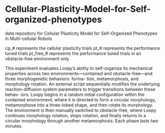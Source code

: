 # Cellular-Plasticity-Model-for-Self-organized-phenotypes
data repository for Cellular Plasticity Model for Self-Organized Phenotypes in Multi-cellular Robots



cp_# represents the cellular plasticity trials
pt_# represents the performance tuned trials
pt_free_# represents the performance tuned trials in an obstacle-free environment only


This experiment evaluates Loopy’s ability to self-organize
its mechanical properties across two environments—contained
and obstacle-free—and three morphogenetic behaviors: forma-
tion, metamorphosis, and morphology rotation. An external
script sequentially modifies the underlying reaction-diffusion
system parameters to trigger transitions between these behav-
iors. Loopy begins in a random initial configuration within
the contained environment, where it is directed to form a
circular morphology, metamorphose into a three-lobed shape,
and then rotate its morphology. The environment is then
manually switched to obstacle-free, where Loopy continues
morphology rotation, stops rotation, and finally returns to a
circular morphology through another metamorphosis. Each
phase lasts two minutes.
